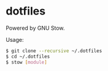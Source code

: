dotfiles
========

Powered by GNU Stow.

Usage:

```sh
$ git clone --recursive ~/.dotfiles
$ cd ~/.dotfiles
$ stow [module]
```
